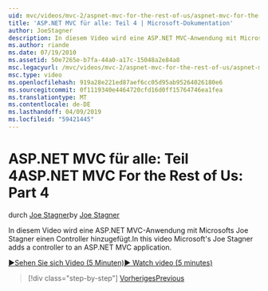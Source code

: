```yaml
---
uid: mvc/videos/mvc-2/aspnet-mvc-for-the-rest-of-us/aspnet-mvc-for-the-rest-of-us-part-4
title: 'ASP.NET MVC für alle: Teil 4 | Microsoft-Dokumentation'
author: JoeStagner
description: In diesem Video wird eine ASP.NET MVC-Anwendung mit Microsofts Joe Stagner einen Controller hinzugefügt.
ms.author: riande
ms.date: 07/19/2010
ms.assetid: 50e7265e-b7fa-44a0-a17c-15048a2e84a8
msc.legacyurl: /mvc/videos/mvc-2/aspnet-mvc-for-the-rest-of-us/aspnet-mvc-for-the-rest-of-us-part-4
msc.type: video
ms.openlocfilehash: 919a28e221ed87aef6cc05d95ab95264026180e6
ms.sourcegitcommit: 0f1119340e4464720cfd16d0ff15764746ea1fea
ms.translationtype: MT
ms.contentlocale: de-DE
ms.lasthandoff: 04/09/2019
ms.locfileid: "59421445"
---
```

# <a name="aspnet-mvc-for-the-rest-of-us-part-4"></a><span data-ttu-id="c7fad-103">ASP.NET MVC für alle: Teil 4</span><span class="sxs-lookup"><span data-stu-id="c7fad-103">ASP.NET MVC For the Rest of Us: Part 4</span></span>

<span data-ttu-id="c7fad-104">durch [Joe Stagner](https://github.com/JoeStagner)</span><span class="sxs-lookup"><span data-stu-id="c7fad-104">by [Joe Stagner](https://github.com/JoeStagner)</span></span>

<span data-ttu-id="c7fad-105">In diesem Video wird eine ASP.NET MVC-Anwendung mit Microsofts Joe Stagner einen Controller hinzugefügt.</span><span class="sxs-lookup"><span data-stu-id="c7fad-105">In this video Microsoft's Joe Stagner adds a controller to an ASP.NET MVC application.</span></span>

[<span data-ttu-id="c7fad-106">&#9654;Sehen Sie sich Video (5 Minuten)</span><span class="sxs-lookup"><span data-stu-id="c7fad-106">&#9654; Watch video (5 minutes)</span></span>](https://channel9.msdn.com/Blogs/ASP-NET-Site-Videos/aspnet-mvc-for-the-rest-of-us-part-4)

> [!div class="step-by-step"]
> [<span data-ttu-id="c7fad-107">Vorheriges</span><span class="sxs-lookup"><span data-stu-id="c7fad-107">Previous</span></span>](aspnet-mvc-for-the-rest-of-us-part-3.md)
